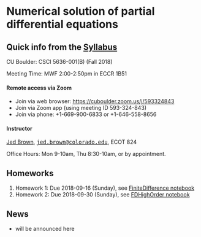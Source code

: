 # Numerical solution of partial differential equations

## Quick info from the [Syllabus](Syllabus.md)

CU Boulder: CSCI 5636-001(B) (Fall 2018)

Meeting Time: MWF 2:00-2:50pm in ECCR 1B51

#### Remote access via Zoom

* Join via web browser: https://cuboulder.zoom.us/j/593324843
* Join via Zoom app (using meeting ID 593-324-843)
* Join via phone: +1-669-900-6833 or +1-646-558-8656

#### Instructor

[Jed Brown](https://jedbrown.org), [<tt>jed.brown@colorado.edu</tt>](mailto:jed.brown@colorado.edu), ECOT 824

Office Hours: Mon 9-10am, Thu 8:30-10am, or by appointment.

## Homeworks

1. Homework 1: Due 2018-09-16 (Sunday), see [FiniteDifference notebook](FiniteDifference.ipynb)
2. Homework 2: Due 2018-09-30 (Sunday), see [FDHighOrder notebook](FDHighOrder.ipynb)

## News

* will be announced here
